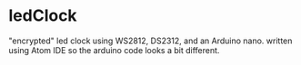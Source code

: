 # ledClock

"encrypted" led clock using WS2812, DS2312, and an Arduino nano.
written using Atom IDE so the arduino code looks a bit different.
